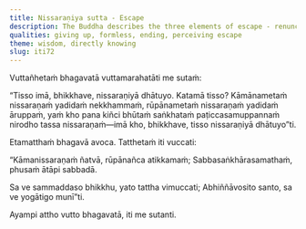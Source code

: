 ```yaml
---
title: Nissaraṇiya sutta - Escape
description: The Buddha describes the three elements of escape - renunciation, formless element and cessation.
qualities: giving up, formless, ending, perceiving escape
theme: wisdom, directly knowing
slug: iti72
---
```


Vuttañhetaṁ bhagavatā vuttamarahatāti me sutaṁ:

“Tisso imā, bhikkhave, nissaraṇiyā dhātuyo. Katamā tisso? Kāmānametaṁ nissaraṇaṁ yadidaṁ nekkhammaṁ, rūpānametaṁ nissaraṇaṁ yadidaṁ āruppaṁ, yaṁ kho pana kiñci bhūtaṁ saṅkhataṁ paṭiccasamuppannaṁ nirodho tassa nissaraṇaṁ—imā kho, bhikkhave, tisso nissaraṇiyā dhātuyo”ti.

Etamatthaṁ bhagavā avoca. Tatthetaṁ iti vuccati:

“Kāmanissaraṇaṁ ñatvā,
rūpānañca atikkamaṁ;
Sabbasaṅkhārasamathaṁ,
phusaṁ ātāpi sabbadā.

Sa ve sammaddaso bhikkhu,
yato tattha vimuccati;
Abhiññāvosito santo,
sa ve yogātigo munī”ti.

Ayampi attho vutto bhagavatā, iti me sutanti.
